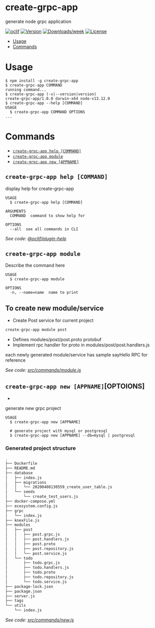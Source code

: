 create-grpc-app
===============

generate node grpc application

[![oclif](https://img.shields.io/badge/cli-oclif-brightgreen.svg)](https://oclif.io)
[![Version](https://img.shields.io/npm/v/create-grpc-app.svg)](https://npmjs.org/package/create-grpc-app)
[![Downloads/week](https://img.shields.io/npm/dw/create-grpc-app.svg)](https://npmjs.org/package/create-grpc-app)
[![License](https://img.shields.io/npm/l/create-grpc-app.svg)](https://github.com/phucngome/create-grpc-app/blob/master/package.json)

<!-- toc -->
* [Usage](#usage)
* [Commands](#commands)
<!-- tocstop -->
# Usage
<!-- usage -->
```sh-session
$ npm install -g create-grpc-app
$ create-grpc-app COMMAND
running command...
$ create-grpc-app (-v|--version|version)
create-grpc-app/1.0.0 darwin-x64 node-v13.12.0
$ create-grpc-app --help [COMMAND]
USAGE
  $ create-grpc-app COMMAND OPTIONS
...
```
<!-- usagestop -->
# Commands
<!-- commands -->
* [`create-grpc-app help [COMMAND]`](#create-grpc-app-help-command)
* [`create-grpc-app module`](#create-grpc-app-module)
* [`create-grpc-app new [APPNAME]`](#create-grpc-app-new-appname)

## `create-grpc-app help [COMMAND]`

display help for create-grpc-app

```
USAGE
  $ create-grpc-app help [COMMAND]

ARGUMENTS
  COMMAND  command to show help for

OPTIONS
  --all  see all commands in CLI
```

_See code: [@oclif/plugin-help](https://github.com/oclif/plugin-help/blob/v2.2.3/src/commands/help.ts)_

## `create-grpc-app module`

Describe the command here

```
USAGE
  $ create-grpc-app module

OPTIONS
  -n, --name=name  name to print

```
## To create new module/service
- Create Post service for current project
```bash
create-grpc-app module post
```

- Defines modules/post/post.proto protobuf
- Implement rpc handler for proto in modules/post/post.handlers.js

each newly generated module/service has sample sayHello RPC for reference

_See code: [src/commands/module.js](https://github.com/phucngome/create-grpc-app/blob/v1.0.0/src/commands/module.js)_

## `create-grpc-app new [APPNAME]`[OPTOIONS]

-

generate new grpc project

```
USAGE
  $ create-grpc-app new [APPNAME]

  # generate project with mysql or postgresql
  $ create-grpc-app new [APPNAME] --db=mysql | postgresql

```

### Generated project structure
```bash
.
├── Dockerfile
├── README.md
├── database
│   ├── index.js
│   ├── migrations
│   │   └── 20200408130559_create_user_table.js
│   └── seeds
│       └── create_test_users.js
├── docker-compose.yml
├── ecosystem.config.js
├── grpc
│   └── index.js
├── knexFile.js
├── modules
│   ├── post
│   │   ├── post.grpc.js
│   │   ├── post.handlers.js
│   │   ├── post.proto
│   │   ├── post.repository.js
│   │   └── post.service.js
│   └── todo
│       ├── todo.grpc.js
│       ├── todo.handlers.js
│       ├── todo.proto
│       ├── todo.repository.js
│       └── todo.service.js
├── package-lock.json
├── package.json
├── server.js
├── tags
└── utils
    └── index.js

```
_See code: [src/commands/new.js](https://github.com/phucngome/create-grpc-app/blob/v1.0.0/src/commands/new.js)_
<!-- commandsstop -->
